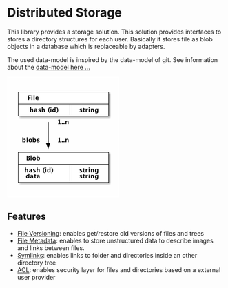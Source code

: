 # Distributed Storage

This library provides a storage solution. This solution provides interfaces to stores a directory structures for each
user. Basically it stores file as blob objects in a database which is replaceable by adapters.

The used data-model is inspired by the data-model of git. See information about the 
[data-model here ...](https://github.com/symcloud/distributed-storage/blob/master/doc/data-model.md)

![Data-Model](data-model.png)

## Features

* [File Versioning](https://github.com/symcloud/distributed-storage/blob/master/doc/versioning.md): enables get/restore
 old versions of files and trees
* [File Metadata](https://github.com/symcloud/distributed-storage/blob/master/doc/metadata.md): enables to store
 unstructured data to describe images and links between files.
* [Symlinks](https://github.com/symcloud/distributed-storage/blob/master/doc/symlinks.md): enables links to folder and
 directories inside an other directory tree
* [ACL](https://github.com/symcloud/distributed-storage/blob/master/doc/acl.md): enables security layer for files and
 directories based on a external user provider
